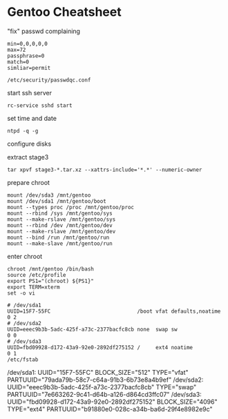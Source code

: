 # Gentoo Cheatsheet

"fix" passwd complaining
```
min=0,0,0,0,0
max=72
passphrase=0
match=0
simliar=permit

/etc/security/passwdqc.conf
```

start ssh server
```
rc-service sshd start
```

set time and date
```
ntpd -q -g
```

configure disks

extract stage3
```
tar xpvf stage3-*.tar.xz --xattrs-include='*.*' --numeric-owner
```

prepare chroot
```
mount /dev/sda3 /mnt/gentoo
mount /dev/sda1 /mnt/gentoo/boot
mount --types proc /proc /mnt/gentoo/proc
mount --rbind /sys /mnt/gentoo/sys
mount --make-rslave /mnt/gentoo/sys
mount --rbind /dev /mnt/gentoo/dev
mount --make-rslave /mnt/gentoo/dev
mount --bind /run /mnt/gentoo/run
mount --make-slave /mnt/gentoo/run 
```

enter chroot
```
chroot /mnt/gentoo /bin/bash
source /etc/profile
export PS1="(chroot) ${PS1}"
export TERM=xterm
set -o vi
```

```
# /dev/sda1
UUID=15F7-55FC                            /boot vfat defaults,noatime 0 2
# /dev/sda2
UUID=eeec9b3b-5adc-425f-a73c-2377bacfc8cb none  swap sw               0 0
# /dev/sda3
UUID=fbd09928-d172-43a9-92e0-2892df275152 /     ext4 noatime          0 1
/etc/fstab
```


/dev/sda1: UUID="15F7-55FC" BLOCK_SIZE="512" TYPE="vfat" PARTUUID="79ada79b-58c7-c64a-91b3-6b73e8a4b9ef"
/dev/sda2: UUID="eeec9b3b-5adc-425f-a73c-2377bacfc8cb" TYPE="swap" PARTUUID="7e663262-9c41-d64b-a126-d864cd3ffc07"
/dev/sda3: UUID="fbd09928-d172-43a9-92e0-2892df275152" BLOCK_SIZE="4096" TYPE="ext4" PARTUUID="b91880e0-028c-a34b-ba6d-29f4e8982e9c"
